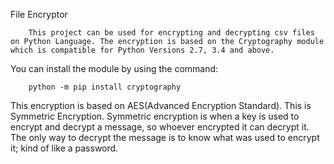 File Encryptor

        This project can be used for encrypting and decrypting csv files on Python Language. The encryption is based on the Cryptography module which is compatible for Python Versions 2.7, 3.4 and above. 
  
You can install the module by using the command:

        python -m pip install cryptography

This encryption is based on AES(Advanced Encryption Standard). This is Symmetric Encryption.
Symmetric encryption is when a key is used to encrypt and decrypt a message, so whoever encrypted it can decrypt it. The only way to decrypt the message is to know what was used to encrypt it; kind of like a password.

  
